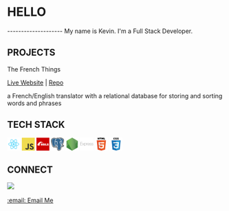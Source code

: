 <head>
  <link rel="stylesheet" type="text/css" href="style.css">
</head>
<h1>HELLO</h1>
--------------------
My name is Kevin. I'm a Full Stack Developer.

PROJECTS
----------------------
<div lassName="tech-stack">
<p>The French Things</p> <a href=https://the-french-things.onrender.com>Live Website</a> | <a href=https://github.com/k-e-v-i-n-n-n/final-project-5.git >Repo</a>
  </div>

<p>a French/English translator with a relational database for storing and sorting words and phrases</p>


TECH STACK
----------------------



<div className="tech-stack">

   <img src=https://raw.githubusercontent.com/github/explore/80688e429a7d4ef2fca1e82350fe8e3517d3494d/topics/react/react.png width=30px height=30px />
                
  
  
  <img src=https://raw.githubusercontent.com/github/explore/80688e429a7d4ef2fca1e82350fe8e3517d3494d/topics/javascript/javascript.png width=30px height=30px />
                
  <img src=https://raw.githubusercontent.com/github/explore/80688e429a7d4ef2fca1e82350fe8e3517d3494d/topics/rails/rails.png width=30px height=30px />
  <img src=https://raw.githubusercontent.com/github/explore/80688e429a7d4ef2fca1e82350fe8e3517d3494d/topics/postgresql/postgresql.png width=30px height=30px />
   <img src=https://raw.githubusercontent.com/github/explore/80688e429a7d4ef2fca1e82350fe8e3517d3494d/topics/nodejs/nodejs.png width=30px height=30px />
  <img src=https://raw.githubusercontent.com/github/explore/80688e429a7d4ef2fca1e82350fe8e3517d3494d/topics/express/express.png width=30px height=30px />
   <img src=https://raw.githubusercontent.com/github/explore/80688e429a7d4ef2fca1e82350fe8e3517d3494d/topics/html/html.png width=30px height=30px />
   <img src=https://raw.githubusercontent.com/github/explore/80688e429a7d4ef2fca1e82350fe8e3517d3494d/topics/css/css.png width=30px height=30px />

                
</div>

CONNECT
----------------------

<div className="contact">
  <div>
    <a href=https://www.linkedin.com/in/k-e-v-i-n-n-n/> 
        <img src=https://img.shields.io/badge/LinkedIn-0077B5?style=for-the-badge&logo=linkedin&logoColor=white/>
    </a>
  </div>
  <div>
    <a href="mailto:kevinbreid@yahoo.com">
        <p> :email: Email Me</p>
    </a>
  </div>
  
  
  </div>




